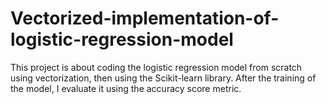 # Vectorized-implementation-of-logistic-regression-model
This project is about coding the logistic regression model from scratch using vectorization, then using the Scikit-learn library. After the training of the model, I evaluate it using the accuracy score metric.
